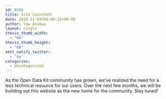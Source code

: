 ```yaml
---
id: 8566
title: Site Launched!
date: 2010-11-09T00:00:25+00:00
author: Yaw Anokwa
layout: single
thesis_thumb_width:
  - "66"
thesis_thumb_height:
  - "66"
aktt_notify_twitter:
  - 'no'
categories:
  - Uncategorized
---
```

As the Open Data Kit community has grown, we&#8217;ve realized the need for a less technical resource for our users. Over the next few months, we will be building out this website as the new home for the community. Stay tuned!
